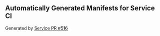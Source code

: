 ## Automatically Generated Manifests for Service CI
Generated by [Service PR #516](https://github.com/trustyai-explainability/trustyai-explainability/pull/516)
